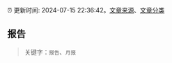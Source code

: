 :alarm_clock: 更新时间: 2024-07-15 22:36:42。[文章来源](/README.md)、[文章分类](/TAGS.md)

## 报告


> 关键字：`报告`、`月报`



